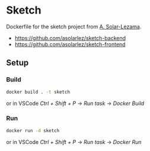 # Sketch
Dockerfile for the sketch project from [A. Solar-Lezama](https://people.csail.mit.edu/asolar/).

* https://github.com/asolarlez/sketch-backend
* https://github.com/asolarlez/sketch-frontend

## Setup

### Build
```bash
docker build . -t sketch
```
or in VSCode _Ctrl + Shift + P_ -> _Run task_ -> _Docker Build_

### Run
```bash
docker run -d sketch
```
or in VSCode _Ctrl + Shift + P_ -> _Run task_ -> _Docker Run_